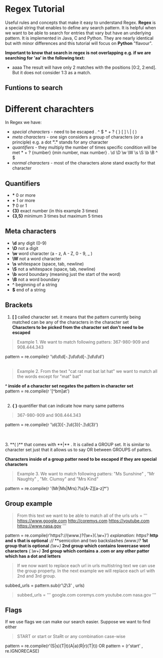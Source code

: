 # Regex Tutorial

Useful rules and concepts that make it easy to understand Regex. 
**Regex** is a special string that enables to define any search pattern. It is helpful when we want to be able to search for entries that vary but have an underlying pattern. It is implemented in Java, C and Python. They are nearly identical but with minor differences and this tutorial will focus on **Python** "flavour". 

**Important to know that search in regex is not overlapping e.g. if we are searching for 'aa' in the following text:**
- aaaa
The result will have only 2 matches with the positions [0:2, 2:end].
But it does not consider 1:3 as a match. 

## Funtions to search


# Different charachters

In Regex we have: 
- *special characters*  - need to be escaped
.	^	$	*	+	?	{	}	[	]	\	|	(	)
- *meta characters* - one sign considers a group of characters (or a principle) e.g. a dot **"."** stands for any character
- *quantifiers* - they multiply the number of times specific condition will be met
\* + ?  {number} {min number, max number}
	. \d \D \w	\W \s \S \b \B ^ $
- *normal characters* - most of the characters alone stand exactly for that character 

## Quantifiers

- **\*** 0 or more
- **+**  1 or more
- **?** 0 or 1
- **{3}** exact number (in this example 3 times)
- **{3,5}** minimum 3 times but maximum 5 times

## Meta characters 

- **\d** any digit (0-9)
- **\D** not a digit
- **\w** word character (a - z, A - Z, 0 - 9, _ )
- **\W** not a word character
- **\s** whitespace (space, tab, newline)
- **\S** not a whitespace (space, tab, newline)
- **\b** word boundary (meaning just the start of the word)
- **\B** not a word boundary
- **^** beginning of a string
- **$** end of a string

## Brackets

1. **[ ]** called character set. it means that the pattern currently being matched can be any of the characters in the character set \
**Characters to be picked from the character set don't need to be escaped**
>Example 1.  We want to match following patters:
> 367-980-909 and 908.444.343 

pattern = re.compile(r '\d\d\d[-.]\d\d\d[-.]\d\d\d')
<br/>
<br/>
>Example 2.  From the text "cat rat mat bat lat hat" we want to match all the words except for "mat" bat"

**^ inside of a character set negates the pattern in character set** \
pattern  = re.compile(r '[^bm]at')
<br/>
<br/>

2. **{ }** quantifier that can indicate how many same patterns
> 367-980-909 and 908.444.343

pattern = re.compile(r '\d{3}[-.]\d{3}[-.]\d{3}')

<br/>
<br/>
3. **( )** that comes with **|** . It is called a GROUP set. It is similar to character set just that it allows us to say OR between GROUPS of patters. 

**Characters inside of a group patter need to be escaped if they are special characters**


>Example 3.  We want to match following patters:
>"Ms Sunshine" , "Mr Naughty" , "Mr. Clumsy" and "Mrs Kind"

pattern = re.compile(r '(Mr|Ms|Mrs)\.?\s[A-Z][a-z]*')


## Group example

>From this text we want to be able to match all of the urls
>urls = '''
 https://www.google.com
 http://coremys.com
 https://youtube.com
 https://www.nasa.gov
 '''

pattern = re.compile(r'https?://(www\.)?(\w+)(\.\w+)')
*explanation:*
*https?*  **http and s that is optional**
*://*  **semicolon and two backslashes
*(www.)?* **1st group that is optional**
*(\w+)* **2nd group which contains lowercase word characters**
*(\.\w+)* **3rd group which contains a .com or any other patter which has a dot and letters**

>If we now want to replace each url in urls multistring text we can use the group property. In the next example we will replace each url with 2nd and 3rd group.

subbed_urls = pattern.sub(r'\2\3' , urls)

>subbed_urls = '''
 google.com
 coremys.com
youtube.com
nasa.gov
 '''

## Flags

If we use flags we can make our search easier. Suppose we want to find either
>START or start or StaRt or any combination case-wise

pattern  = re.compile(r'(S|s)(T|t)(A|a)(R|r)(T|t))
 OR
 pattern = (r'start' , re.IGNORECASE)
